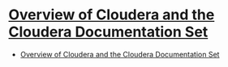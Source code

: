 # [Overview of Cloudera and the Cloudera Documentation Set](https://docs.cloudera.com/documentation/enterprise/latest/topics/introduction.html)

- [Overview of Cloudera and the Cloudera Documentation Set](#overview-of-cloudera-and-the-cloudera-documentation-set)
